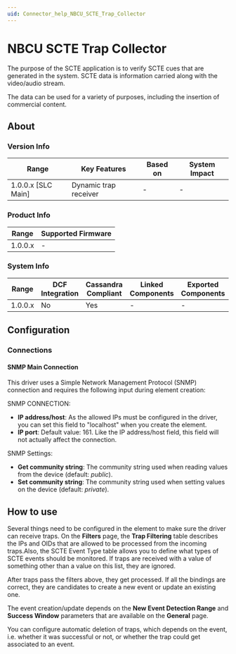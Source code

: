 ```yaml
---
uid: Connector_help_NBCU_SCTE_Trap_Collector
---
```


# NBCU SCTE Trap Collector

The purpose of the SCTE application is to verify SCTE cues that are generated in the system. SCTE data is information carried along with the video/audio stream.

The data can be used for a variety of purposes, including the insertion of commercial content.

## About

### Version Info

| **Range**            | **Key Features**      | **Based on** | **System Impact** |
|----------------------|-----------------------|--------------|-------------------|
| 1.0.0.x \[SLC Main\] | Dynamic trap receiver | \-           | \-                |

### Product Info

| **Range** | **Supported Firmware** |
|-----------|------------------------|
| 1.0.0.x   | \-                     |

### System Info

| **Range** | **DCF Integration** | **Cassandra Compliant** | **Linked Components** | **Exported Components** |
|-----------|---------------------|-------------------------|-----------------------|-------------------------|
| 1.0.0.x   | No                  | Yes                     | \-                    | \-                      |

## Configuration

### Connections

#### SNMP Main Connection

This driver uses a Simple Network Management Protocol (SNMP) connection and requires the following input during element creation:

SNMP CONNECTION:

- **IP address/host**: As the allowed IPs must be configured in the driver, you can set this field to "localhost" when you create the element.
- **IP port**: Default value: 161. Like the IP address/host field, this field will not actually affect the connection.

SNMP Settings:

- **Get community string**: The community string used when reading values from the device (default: *public*).
- **Set community string**: The community string used when setting values on the device (default: *private*).

## How to use

Several things need to be configured in the element to make sure the driver can receive traps. On the **Filters** page, the **Trap Filtering** table describes the IPs and OIDs that are allowed to be processed from the incoming traps.Also, the SCTE Event Type table allows you to define what types of SCTE events should be monitored. If traps are received with a value of something other than a value on this list, they are ignored.

After traps pass the filters above, they get processed. If all the bindings are correct, they are candidates to create a new event or update an existing one.

The event creation/update depends on the **New Event Detection Range** and **Success Window** parameters that are available on the **General** page.

You can configure automatic deletion of traps, which depends on the event, i.e. whether it was successful or not, or whether the trap could get associated to an event.
